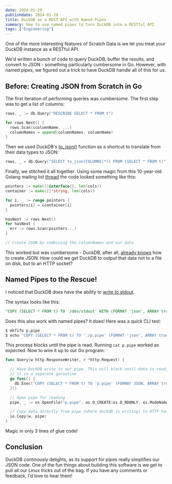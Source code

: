 ```yaml
---
date: 2024-01-29
publishdate: 2024-01-29
title: DuckDB as a REST API with Named Pipes
summary: How to use named pipes to turn DuckDB into a RESTful API
tags: ["Engineering"]
---
```


One of the more interesting features of Scratch Data is we let you treat
your DuckDB instance as a RESTful API.

We'd written a bunch of code to  query DuckDB, buffer the results, and convert to
JSON - something particularly cumbersome in Go. However, with named
pipes, we figured out a trick to have DuckDB handle all of this for us.

## Before: Creating JSON from Scratch in Go

The first iteration of performing queries was cumbersome. The first step was 
to get a list of columns:

``` go
rows, _ := db.Query("DESCRIBE SELECT * FROM t")

for rows.Next() {
  rows.Scan(&columnName, ...)
  columnNames = append(columnNames, columnName)
}
```

Then we used DuckDB's [to_json()](https://duckdb.org/docs/extensions/json.html#json-creation-functions) 
function as a shortcut to translate from their data types to JSON:

``` go
rows, _ = db.Query("SELECT to_json(COLUMNS(*)) FROM (SELECT * FROM t)")
```

Finally, we stitched it all together. Using some magic from this
10-year-old Golang mailing list [thread](https://groups.google.com/g/golang-nuts/c/-9h9UwrsX7Q)
the code looked something like this:

``` go
pointers := make([]interface{}, len(cols))
container := make([]*string, len(cols))

for i, _ := range pointers {
  pointers[i] = &container[i]
}

hasNext := rows.Next()
for hasNext {
  err := rows.Scan(pointers...)
}

// Create JSON by combining the columnNames and our data
```

This worked but was cumbersome - DuckDB, after all, 
[already knows](https://duckdb.org/docs/guides/import/json_export.html) how to create JSON.
How could we get DuckDB to output that data not to a file on disk, but to an HTTP socket?

## Named Pipes to the Rescue!

I noticed that DuckDB does have the ability to [write to stdout](https://duckdb.org/docs/api/cli/overview.html#reading-from-stdin-and-writing-to-stdout).

The syntax looks like this:

``` sql
"COPY (SELECT * FROM t) TO '/dev/stdout' WITH (FORMAT 'json', ARRAY true)"
```

Does this also work with named pipes? It does! Here was a quick CLI test:

``` bash
$ mkfifo p.pipe
$ echo "COPY (SELECT * FROM t) TO './p.pipe' (FORMAT 'json', ARRAY true)" | duckdb
```

This process blocks until the pipe is read. Running `cat p.pipe` worked as expected. Now to wire it up
to our Go program:


``` go
func Query(w http.ResponseWriter, r *http.Request) {

  // Have DuckDB write to our pipe. This will block until data is read, so run
  // it in a separate goroutine
  go func() {
    db.Exec("COPY (SELECT * FROM t) TO 'p.pipe' (FORMAT JSON, ARRAY true) ")
  }()

  // Open pipe for reading
  pipe, _ := os.OpenFile("p.pipe", os.O_CREATE|os.O_RDONLY, os.ModeNamedPipe)

  // Copy data directly from pipe (where duckdb is writing) to HTTP handler
  io.Copy(w, pipe)
}
```

Magic in only 3 lines of glue code!

## Conclusion

DuckDB continously delights, as its support for pipes really simplifies our JSON code.
One of the fun things about building this software is we get to pull 
all our Linux tricks out of the bag. If you have any comments or feedback, I'd love to hear them!
